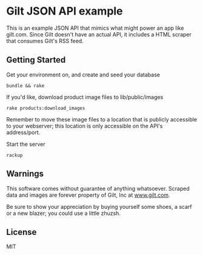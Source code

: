 Gilt JSON API example
=====================
This is an example JSON API that mimics what might power an app like gilt.com. Since Gilt doesn't have an actual API, it includes a HTML scraper that consumes Gilt's RSS feed.

Getting Started
---------------
Get your environment on, and create and seed your database

    bundle && rake
    
If you'd like, download product image files to lib/public/images

    rake products:download_images

Remember to move these image files to a location that is publicly
accessible to your webserver; this location is only accessible on the
API's address/port.

Start the server

    rackup

Warnings
--------
This software comes without guarantee of anything whatsoever. Scraped
data and images are forever property of Gilt, Inc at www.gilt.com. 

Be sure to show your appreciation by buying yourself some shoes, a scarf
or a new blazer; you could use a little zhuzsh. 

License
-------
MIT
